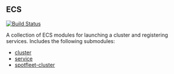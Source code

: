 ## ECS

[![Build Status](https://travis-ci.com/telia-oss/terraform-aws-ecs.svg?branch=master)](https://travis-ci.com/telia-oss/terraform-aws-ecs)

A collection of ECS modules for launching a cluster and registering services. Includes the following submodules:

- [cluster](modules/cluster/README.md)
- [service](modules/service/README.md)
- [spotfleet-cluster](modules/spotfleet-cluster/README.md)
